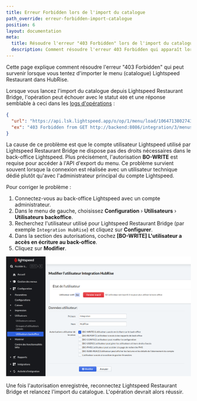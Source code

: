 ```yaml
---
title: Erreur Forbidden lors de l'import du catalogue
path_override: erreur-forbidden-import-catalogue
position: 6
layout: documentation
meta:
  title: Résoudre l'erreur "403 Forbidden" lors de l'import du catalogue | Lightspeed Restaurant | HubRise
  description: Comment résoudre l'erreur 403 Forbidden qui apparaît lorsque vous essayez d'importer le menu Lightspeed Restaurant dans HubRise.
---
```


Cette page explique comment résoudre l'erreur "403 Forbidden" qui peut survenir lorsque vous tentez d'importer le menu (catalogue) Lightspeed Restaurant dans HubRise.

Lorsque vous lancez l'import du catalogue depuis Lightspeed Restaurant Bridge, l'opération peut échouer avec le statut `400` et une réponse semblable à ceci dans les [logs d'opérations](/apps/lightspeed-restaurant/user-interface#operation) :

```json
{
  "url": "https://api.lsk.lightspeed.app/o/op/1/menu/load/1064713802743855",
  "ex": "403 Forbidden from GET http://backend:8086/integration/3/menus/1064713802743855"
}
```

La cause de ce problème est que le compte utilisateur Lightspeed utilisé par Lightspeed Restaurant Bridge ne dispose pas des droits nécessaires dans le back-office Lightspeed. Plus précisément, l'autorisation **BO-WRITE** est requise pour accéder à l'API d'export du menu. Ce problème survient souvent lorsque la connexion est réalisée avec un utilisateur technique dédié plutôt qu'avec l'administrateur principal du compte Lightspeed.

Pour corriger le problème :

1. Connectez-vous au back-office Lightspeed avec un compte administrateur.
2. Dans le menu de gauche, choisissez **Configuration** › **Utilisateurs** › **Utilisateurs backoffice**.
3. Recherchez l'utilisateur utilisé pour Lightspeed Restaurant Bridge (par exemple `Integration HubRise`) et cliquez sur **Configurer**.
4. Dans la section des autorisations, cochez **[BO-WRITE] L'utilisateur a accès en écriture au back-office**.
5. Cliquez sur **Modifier**.

![Cochez l'autorisation BO-WRITE pour l'utilisateur d'intégration](./images/010-2x-lightspeed-bo-write-permission.png)

Une fois l'autorisation enregistrée, reconnectez Lightspeed Restaurant Bridge et relancez l'import du catalogue. L'opération devrait alors réussir.
